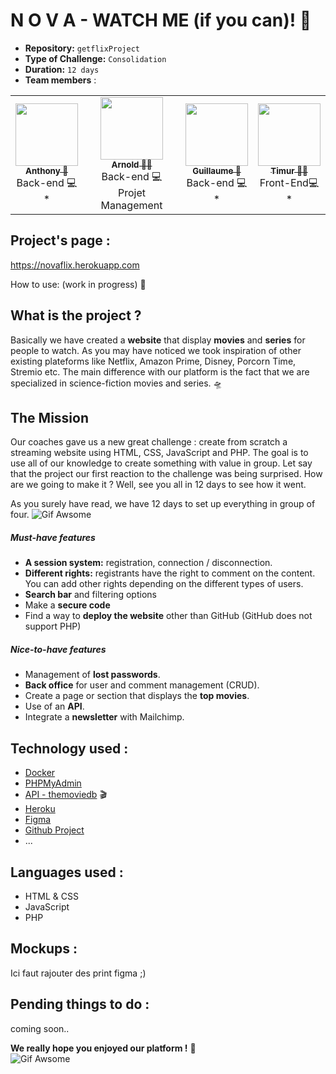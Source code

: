 # N O V A - WATCH ME (if you can)! :vhs:	

- **Repository:** `getflixProject`
- **Type of Challenge:**  `Consolidation`
- **Duration:** `12 days` 
- **Team members** : 

<table align="center">
  <tr>
    <td align="center"><a href="https://github.com/AnthonyVanDeyck"><img src="https://avatars.githubusercontent.com/u/104207152?v=4" width="100px;" alt=""/><br /><sub><b>Anthony 🧑</b></sub></a><br />Back-end 💻<br />*</td>
    <td align="center"><a href="https://github.com/arnoldhaub"><img src="https://avatars.githubusercontent.com/u/104274249?v=4" width="100px;" alt=""/><br /><sub><b>Arnold 🧙‍♂️</b></sub></a><br />Back-end 💻 <br>Projet Management</td>
    <td align="center"><a href="https://github.com/Guillaume1060"><img src="https://avatars.githubusercontent.com/u/103244618?v=4" width="100px;" alt=""/><br /><sub><b>Guillaume 🧑</b></sub></a><br />Back-end 💻 <br>*</td>
    <td align="center"><a href="https://github.com/TimurKaramenderes"><img src="https://avatars.githubusercontent.com/u/104205319?v=4" width="100px;" alt=""/><br /><sub><b>Timur 👨‍🎨</b></sub></a><br />Front-End💻<br>*</td>
  </tr>
 </table>

 
## Project's page :

https://novaflix.herokuapp.com

How to use: (work in progress) :movie_camera:	


## What is the project ?

Basically we have created a **website** that display **movies** and **series** for people to watch. As you may have noticed we took inspiration of other existing plateforms like Netflix, Amazon Prime, Disney, Porcorn Time, Stremio etc. The main difference with our platform is the fact that we are specialized in science-fiction movies and series. :flying_saucer:


## The Mission

Our coaches gave us a new great challenge : create from scratch a streaming website using HTML, CSS, JavaScript and PHP. The goal is to use all of our knowledge to create something with value in group. Let say that the project our first reaction to the challenge was being surprised. How are we going to make it ? Well, see you all in 12 days to see how it went.

As you surely have read, we have 12 days to set up everything in group of four. 
![Gif Awsome](https://media.giphy.com/media/EqjqXkrEb9XNEJam1A/giphy.gif)

##### Must-have features

- **A session system:** registration, connection / disconnection.
- **Different rights:** registrants have the right to comment on the content. You can add other rights depending on the different types of users.
- **Search bar** and filtering options
- Make a **secure code**
- Find a way to **deploy the website** other than GitHub (GitHub does not support PHP)

##### Nice-to-have features

- Management of **lost passwords**.
- **Back office** for user and comment management (CRUD).
- Create a page or section that displays the **top movies**.
- Use of an **API**.
- Integrate a **newsletter** with Mailchimp.
   
## Technology used :

- [Docker](https://docs.docker.com/ "Developing, shipping, and running applications.")
- [PHPMyAdmin](https://www.phpmyadmin.net/ "DataBase")
- [API - themoviedb](https://themoviedb.org/ "Movie DataBase") :clapper:	
- [Heroku](https://heroku.com/ "Hosting plateform")
- [Figma](https://www.figma.com/ "Design")
- [Github Project](https://github.com/users/TimurKaramenderes/projects/1 "Organisation")
- ...

## Languages used :

- HTML & CSS
- JavaScript
- PHP

## Mockups :
Ici faut rajouter des print figma ;)

## Pending things to do :
coming soon..



**We really hope you enjoyed our platform !** :space_invader:  
![Gif Awsome](https://media.giphy.com/media/crQe212qPHGfu/giphy.gif)

